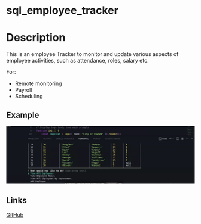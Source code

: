 # sql_employee_tracker

# Description

This is an employee Tracker to monitor and update various aspects of employee activities, such as attendance, roles, salary etc.


For:

- Remote monitoring
- Payroll
- Scheduling

## Example

<img src="./assets/screenshot.png"
     alt="employeeTracker">

## Links

[GitHub](https://github.com/ParryProgramming)
